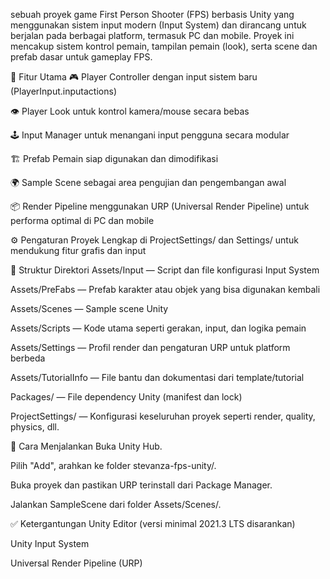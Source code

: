 sebuah proyek game First Person Shooter (FPS) berbasis Unity yang menggunakan sistem input modern (Input System) dan dirancang untuk berjalan pada berbagai platform, termasuk PC dan mobile. Proyek ini mencakup sistem kontrol pemain, tampilan pemain (look), serta scene dan prefab dasar untuk gameplay FPS.

🧩 Fitur Utama
🎮 Player Controller dengan input sistem baru (PlayerInput.inputactions)

👁️ Player Look untuk kontrol kamera/mouse secara bebas

🕹️ Input Manager untuk menangani input pengguna secara modular

🏗️ Prefab Pemain siap digunakan dan dimodifikasi

🌍 Sample Scene sebagai area pengujian dan pengembangan awal

📦 Render Pipeline menggunakan URP (Universal Render Pipeline) untuk performa optimal di PC dan mobile

⚙️ Pengaturan Proyek Lengkap di ProjectSettings/ dan Settings/ untuk mendukung fitur grafis dan input

📁 Struktur Direktori
Assets/Input — Script dan file konfigurasi Input System

Assets/PreFabs — Prefab karakter atau objek yang bisa digunakan kembali

Assets/Scenes — Sample scene Unity

Assets/Scripts — Kode utama seperti gerakan, input, dan logika pemain

Assets/Settings — Profil render dan pengaturan URP untuk platform berbeda

Assets/TutorialInfo — File bantu dan dokumentasi dari template/tutorial

Packages/ — File dependency Unity (manifest dan lock)

ProjectSettings/ — Konfigurasi keseluruhan proyek seperti render, quality, physics, dll.

🚀 Cara Menjalankan
Buka Unity Hub.

Pilih "Add", arahkan ke folder stevanza-fps-unity/.

Buka proyek dan pastikan URP terinstall dari Package Manager.

Jalankan SampleScene dari folder Assets/Scenes/.

✅ Ketergantungan
Unity Editor (versi minimal 2021.3 LTS disarankan)

Unity Input System

Universal Render Pipeline (URP)

